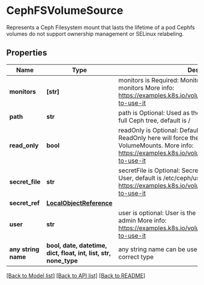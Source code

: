 # CephFSVolumeSource

Represents a Ceph Filesystem mount that lasts the lifetime of a pod Cephfs volumes do not support ownership management or SELinux relabeling.

## Properties
Name | Type | Description | Notes
------------ | ------------- | ------------- | -------------
**monitors** | **[str]** | monitors is Required: Monitors is a collection of Ceph monitors More info: https://examples.k8s.io/volumes/cephfs/README.md#how-to-use-it | 
**path** | **str** | path is Optional: Used as the mounted root, rather than the full Ceph tree, default is / | [optional] 
**read_only** | **bool** | readOnly is Optional: Defaults to false (read/write). ReadOnly here will force the ReadOnly setting in VolumeMounts. More info: https://examples.k8s.io/volumes/cephfs/README.md#how-to-use-it | [optional] 
**secret_file** | **str** | secretFile is Optional: SecretFile is the path to key ring for User, default is /etc/ceph/user.secret More info: https://examples.k8s.io/volumes/cephfs/README.md#how-to-use-it | [optional] 
**secret_ref** | [**LocalObjectReference**](LocalObjectReference.md) |  | [optional] 
**user** | **str** | user is optional: User is the rados user name, default is admin More info: https://examples.k8s.io/volumes/cephfs/README.md#how-to-use-it | [optional] 
**any string name** | **bool, date, datetime, dict, float, int, list, str, none_type** | any string name can be used but the value must be the correct type | [optional]

[[Back to Model list]](../README.md#documentation-for-models) [[Back to API list]](../README.md#documentation-for-api-endpoints) [[Back to README]](../README.md)


